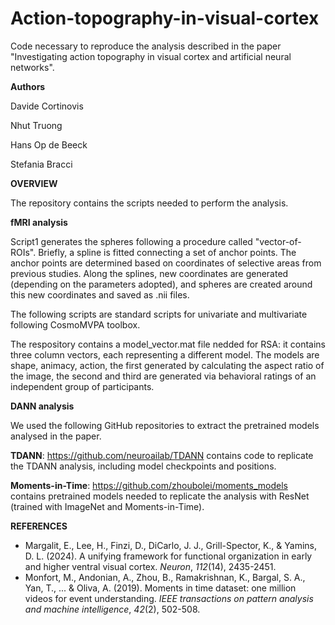 # Action-topography-in-visual-cortex

Code necessary to reproduce the analysis described in the paper "Investigating action topography in visual cortex and artificial neural networks".

**Authors**

Davide Cortinovis

Nhut Truong

Hans Op de Beeck

Stefania Bracci

**OVERVIEW**

The repository contains the scripts needed to perform the analysis.

**fMRI analysis**

Script1 generates the spheres following a procedure called "vector-of-ROIs". Briefly, a spline is fitted connecting a set of anchor points. The anchor points are determined based on coordinates of selective areas from previous studies. Along the splines, new coordinates are generated (depending on the parameters adopted), and spheres are created around this new coordinates and saved as .nii files.

The following scripts are standard scripts for univariate and multivariate following CosmoMVPA toolbox.

The respository contains a model_vector.mat file nedded for RSA: it contains three column vectors, each representing a different model. The models are shape, animacy, action, the first generated by calculating the aspect ratio of the image, the second and third are generated via behavioral ratings of an independent group of participants.

**DANN analysis**

We used the following GitHub repositories to extract the pretrained models analysed in the paper.

**TDANN**: https://github.com/neuroailab/TDANN contains code to replicate the TDANN analysis, including model checkpoints and positions.

**Moments-in-Time**: https://github.com/zhoubolei/moments_models contains pretrained models needed to replicate the analysis with ResNet (trained with ImageNet and Moments-in-Time).

**REFERENCES**

 - Margalit, E., Lee, H., Finzi, D., DiCarlo, J. J., Grill-Spector, K., & Yamins, D. L. (2024). A unifying framework for  functional organization in early and higher ventral visual cortex. _Neuron_, _112_(14), 2435-2451.
 - Monfort, M., Andonian, A., Zhou, B., Ramakrishnan, K., Bargal, S. A., Yan, T., ... & Oliva, A. (2019). Moments in time dataset: one million videos for event understanding. _IEEE transactions on pattern analysis and machine intelligence_, _42_(2), 502-508.
